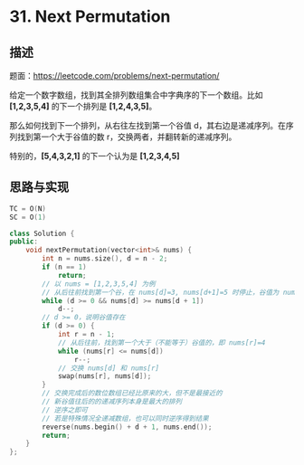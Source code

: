 # 31. Next Permutation

## 描述

题面：https://leetcode.com/problems/next-permutation/

给定一个数字数组，找到其全排列数组集合中字典序的下一个数组。比如 **[1,2,3,5,4]** 的下一个排列是 **[1,2,4,3,5]**。

那么如何找到下一个排列，从右往左找到第一个谷值 d，其右边是递减序列。在序列找到第一个大于谷值的数 r，交换两者，并翻转新的递减序列。

特别的，**[5,4,3,2,1]** 的下一个认为是 **[1,2,3,4,5]**

## 思路与实现

``` c++
TC = O(N)
SC = O(1)

class Solution {
public:
    void nextPermutation(vector<int>& nums) {
        int n = nums.size(), d = n - 2;
        if (n == 1)
            return;
        // 以 nums = [1,2,3,5,4] 为例
        // 从后往前找到第一个谷，在 nums[d]=3, nums[d+1]=5 时停止，谷值为 nums[d]=3, d=2
        while (d >= 0 && nums[d] >= nums[d + 1])
            d--;
        // d >= 0，说明谷值存在
        if (d >= 0) {
            int r = n - 1;
            // 从后往前，找到第一个大于（不能等于）谷值的，即 nums[r]=4
            while (nums[r] <= nums[d])
                r--;
            // 交换 nums[d] 和 nums[r]
            swap(nums[r], nums[d]);
        }
        // 交换完成后的数位数组已经比原来的大，但不是最接近的
        // 新谷值往后的的递减序列本身是最大的排列
        // 逆序之即可
        // 若是特殊情况全递减数组，也可以同时逆序得到结果
        reverse(nums.begin() + d + 1, nums.end());
        return;
    }
};
```

